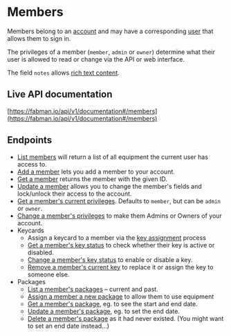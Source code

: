 # Members

Members belong to an [account](account.md) and may have a corresponding [user](user.md) that allows them to sign in.

The privileges of a member (`member`, `admin` or `owner`) determine what their user is allowed to read or change via the API or web interface.

The field `notes` allows [rich text content](rich_text.md).

##  Live API documentation

[https://fabman.io/api/v1/documentation#/members](https://fabman.io/api/v1/documentation#/members)

## Endpoints
- [List members](https://fabman.io/api/v1/documentation#!/members/getApiV1Members) will return a list of all equipment the current user has access to.
- [Add a member](https://internal.fabman.io/api/v1/documentation#!/members/postApiV1Members) lets you add a member to your account.
- [Get a member](https://fabman.io/api/v1/documentation#!/members/getApiV1MembersId) returns the member with the given ID.
- [Update a member](https://fabman.io/api/v1/documentation#!/members/putApiV1MembersId) allows you to change the member's fields and lock/unlock their access to the account.
- [Get a member's current privileges](https://fabman.io/api/v1/documentation#!/members/getApiV1MembersIdPrivileges). Defaults to `member`, but can be `admin` or `owner`.
- [Change a member's privileges](https://fabman.io/api/v1/documentation#!/members/putApiV1MembersIdPrivileges) to make them Admins or Owners of your account.
- Keycards
	- Assign a keycard to a member via the [key assignment](key_assignments.md) process
	- [Get a member's key status](https://fabman.io/api/v1/documentation#!/members/getApiV1MembersIdKey) to check whether their key is active or disabled.
	- [Change a member's key status](https://fabman.io/api/v1/documentation#!/members/putApiV1MembersIdKey) to enable or disable a key.
	- [Remove a member's current key](https://fabman.io/api/v1/documentation#!/members/deleteApiV1MembersIdKey) to replace it or assign the key to someone else.
- Packages
	- [List a member's packages](https://fabman.io/api/v1/documentation#!/members/getApiV1MembersIdPackages) – current and past.
	- [Assign a member a new package](https://fabman.io/api/v1/documentation#!/members/postApiV1MembersIdPackages) to allow them to use equipment
	- [Get a member's package](https://fabman.io/api/v1/documentation#!/members/getApiV1MembersIdPackagesMemberpackageid), eg. to see the start and end date.
	- [Update a member's package](https://fabman.io/api/v1/documentation#!/members/putApiV1MembersIdPackagesMemberpackageid), eg. to set the end date.
	- [Delete a member's package](https://fabman.io/api/v1/documentation#!/members/deleteApiV1MembersIdPackagesMemberpackageid) as it had never existed. (You might want to set an end date instead…)

